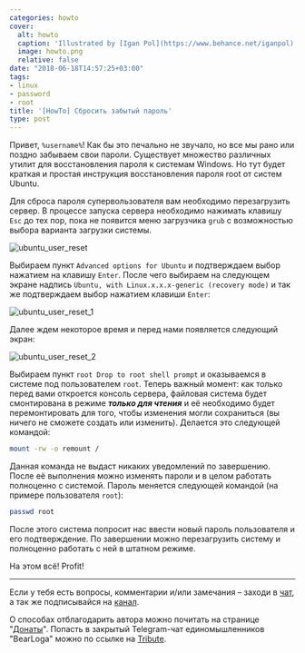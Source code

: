 ```yaml
---
categories: howto
cover:
  alt: howto
  caption: 'Illustrated by [Igan Pol](https://www.behance.net/iganpol)'
  image: howto.png
  relative: false
date: "2018-06-18T14:57:25+03:00"
tags:
- linux
- password
- root
title: '[HowTo] Сбросить забытый пароль'
type: post
---
```


Привет, `%username%`! Как бы это печально не звучало, но все мы рано или поздно забываем свои пароли. Существует множество различных утилит для восстановления пароля к системам Windows. Но тут будет краткая и простая инструкция восстановления пароля root от систем Ubuntu.

Для сброса пароля супервользователя вам необходимо перезагрузить сервер. В процессе запуска сервера необходимо нажимать клавишу `Esc` до тех пор, пока не появится меню загрузчика `grub` с возможностью выбора варианта загрузки системы.

![ubuntu_user_reset](/wp-content/uploads/2018/06/ubuntu_user_reset.png)

Выбираем пункт `Advanced options for Ubuntu` и подтверждаем выбор нажатием на клавишу `Enter`. После чего выбираем на следующем экране надпись `Ubuntu, with Linux.x.x.x-generic (recovery mode)` и так же подтверждаем выбор нажатием клавиши `Enter`:

![ubuntu_user_reset_1](/wp-content/uploads/2018/06/ubuntu_user_reset_1.png)

Далее ждем некоторое время и перед нами появляется следующий экран:

![ubuntu_user_reset_2](/wp-content/uploads/2018/06/ubuntu_user_reset_2.png)

Выбираем пункт `root Drop to root shell prompt` и оказываемся в системе под пользователем `root`. Теперь важный момент: как только перед вами откроется консоль сервера, файловая система будет смонтирована в режиме ***только для чтения*** и её необходимо будет перемонтировать для того, чтобы изменения могли сохраниться (вы ничего не сможете создать или изменить). Делается это следующей командой:

```bash
mount -rw -o remount /
```

Данная команда не выдаст никаких уведомлений по завершению. После её выполнения можно изменять пароли и в целом работать полноценно с системой. Пароль меняется следующей командой (на примере пользователя `root`):

```bash
passwd root
```

После этого система попросит нас ввести новый пароль пользователя и его подтверждение. По завершении можно перезагрузить систему и полноценно работать с ней в штатном режиме.

На этом всё! Profit!

---

Если у тебя есть вопросы, комментарии и/или замечания – заходи в [чат](https://ttttt.me/jtprogru_chat), а так же подписывайся на [канал](https://ttttt.me/jtprogru_channel).

О способах отблагодарить автора можно почитать на странице "[Донаты](https://jtprog.ru/donations/)". Попасть в закрытый Telegram-чат единомышленников "BearLoga" можно по ссылке на [Tribute](https://web.tribute.tg/s/oRV).
